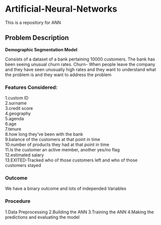 # Artificial-Neural-Networks
This is a repository for ANN

## Problem Description
**Demographic Segmentation Model**

Consists of a dataset of a bank pertaining 10000 customers.
The bank has been seeing unusual churn rates.
Churn- When people leave the company and they have seen unusually high rates and they want to understand what the problem is and they want to address the
problem

### Features Considered:
1.custom ID <br />
2.surname<br />
3.credit score<br />
4.geography<br />
5.agenda<br />
6.age<br />
7.tenure<br />
8.how long they've been with the bank<br />
9.balance of the customers at that point in time<br />
10.number of products they had at that point in time<br />
11.Is the customer an active member, another yes/no flag<br />
12.estimated salary<br />
13.EXITED-Tracked who of those customers left and who of those customers stayed<br />
            
### Outcome
We have a binary outcome and lots of independed Variables

### Procedure
1.Data Preprocessing
2.Building the ANN
3.Training the ANN
4.Making the predictions and evaluating the model



